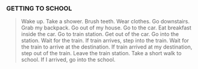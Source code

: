 ### GETTING TO SCHOOL
> Wake up.
> Take a shower.
> Brush teeth.
> Wear clothes.
> Go downstairs.
> Grab my backpack.
> Go out of my house.
> Go to the car.
> Eat breakfast inside the car.
> Go to train station.
> Get out of the car.
> Go into the station.
> Wait for the train.
> If train arrives, step into the train.
> Wait for the train to arrive at the destination.
> If train arrived at my destination, step out of the train.
> Leave the train station.
> Take a short walk to school.
> If I arrived, go into the school.
